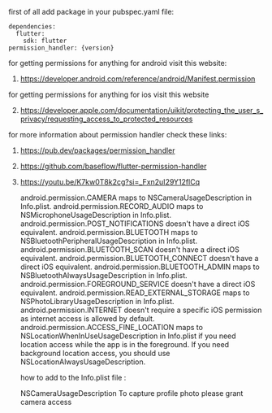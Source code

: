 first of all add package in your pubspec.yaml file:

    dependencies:
      flutter:
        sdk: flutter
    permission_handler: {version}

for getting permissions for anything for android visit this website:

1. https://developer.android.com/reference/android/Manifest.permission

for getting permissions for anything for ios visit this website

2. https://developer.apple.com/documentation/uikit/protecting_the_user_s_privacy/requesting_access_to_protected_resources

for more information about permission handler check these links:

1. https://pub.dev/packages/permission_handler
2. https://github.com/baseflow/flutter-permission-handler
3. https://youtu.be/K7kw0T8k2cg?si=_Fxn2uI29Y12flCq


    <uses-permission android:name="android.permission.CAMERA" />
    <uses-permission android:name="android.permission.RECORD_AUDIO" />
    <uses-permission android:name="android.permission.POST_NOTIFICATIONS" />
    <uses-permission android:name="android.permission.BLUETOOTH" />
    <uses-permission android:name="android.permission.BLUETOOTH_SCAN" />
    <uses-permission android:name="android.permission.BLUETOOTH_CONNECT" />
    <uses-permission android:name="android.permission.BLUETOOTH_ADMIN" />
    <uses-permission android:name="android.permission.FOREGROUND_SERVICE" />
    <uses-permission android:name="android.permission.READ_EXTERNAL_STORAGE" />
    <uses-permission android:name="android.permission.INTERNET" />
    <uses-permission android:name="android.permission.ACCESS_FINE_LOCATION" />


    android.permission.CAMERA maps to NSCameraUsageDescription in Info.plist.
    android.permission.RECORD_AUDIO maps to NSMicrophoneUsageDescription in Info.plist.
    android.permission.POST_NOTIFICATIONS doesn't have a direct iOS equivalent.
    android.permission.BLUETOOTH maps to NSBluetoothPeripheralUsageDescription in Info.plist.
    android.permission.BLUETOOTH_SCAN doesn't have a direct iOS equivalent.
    android.permission.BLUETOOTH_CONNECT doesn't have a direct iOS equivalent.
    android.permission.BLUETOOTH_ADMIN maps to NSBluetoothAlwaysUsageDescription in Info.plist.
    android.permission.FOREGROUND_SERVICE doesn't have a direct iOS equivalent.
    android.permission.READ_EXTERNAL_STORAGE maps to NSPhotoLibraryUsageDescription in Info.plist.
    android.permission.INTERNET doesn't require a specific iOS permission as internet access is allowed by default.
    android.permission.ACCESS_FINE_LOCATION maps to NSLocationWhenInUseUsageDescription in Info.plist if you need location access while the app is in the foreground. If you need background location access, you should use NSLocationAlwaysUsageDescription.
   

    how to add to the Info.plist file :
    
    <key>NSCameraUsageDescription</key>
    <string>To capture profile photo please grant camera access</string>
